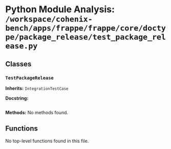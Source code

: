 # Python Module Analysis: `/workspace/cohenix-bench/apps/frappe/frappe/core/doctype/package_release/test_package_release.py`

## Classes

### `TestPackageRelease`
**Inherits:** `IntegrationTestCase`


**Docstring:**
```

```

**Methods:**
No methods found.




## Functions

No top-level functions found in this file.
